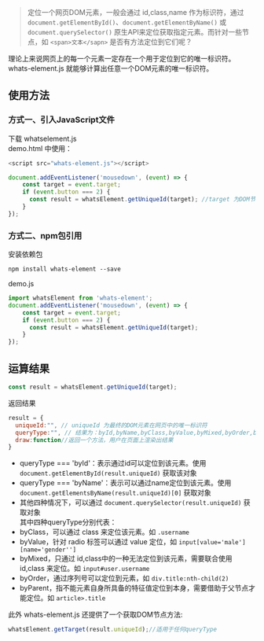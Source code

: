 > 定位一个网页DOM元素，一般会通过 id,class,name 作为标识符，通过 `document.getElementById()`、`document.getElementByName()` 或 `document.querySelector()` 
原生API来定位获取指定元素。而针对一些节点，如 `<span>文本</sapn>` 是否有方法定位到它们呢？ 

理论上来说网页上的每一个元素一定存在一个用于定位到它的唯一标识符。 whats-element.js 就能够计算出任意一个DOM元素的唯一标识符。

## 使用方法
### 方式一、引入JavaScript文件
下载 whatselement.js   
demo.html 中使用：
```javascript
<script src="whats-element.js"></script>

document.addEventListener('mousedown', (event) => {
    const target = event.target;
    if (event.button === 2) {
      const result = whatsElement.getUniqueId(target); //target 为DOM节点对象
    }
});
```

### 方式二、npm包引用
安装依赖包
```
npm install whats-element --save
```
demo.js
```javascript
import whatsElement from 'whats-element';
document.addEventListener('mousedown', (event) => {
    const target = event.target;
    if (event.button === 2) {
      const result = whatsElement.getUniqueId(target);
    }
});
```

## 运算结果
```javascript
const result = whatsElement.getUniqueId(target);
```
返回结果 
```javascript
result = {
  uniqueId:"", // uniqueId 为最终的DOM元素在网页中的唯一标识符
  queryType:"", // 结果为：byId,byName,byClass,byValue,byMixed,byOrder,byParent 其中一种
  draw:function//返回一个方法，用户在页面上渲染出结果
}
```
* queryType === 'byId'：表示通过id可以定位到该元素。使用 `document.getElementById(result.uniqueId)` 获取该对象
* queryType === 'byName'：表示可以通过name定位到该元素。使用 `document.getElementsByName(result.uniqueId)[0]` 获取对象
* 其他四种情况下，可以通过 `document.querySelector(result.uniqueId)` 获取对象  
其中四种queryType分别代表：
* byClass，可以通过 class 来定位该元素。如 `.username`
* byValue，针对 radio 标签可以通过 value 定位，如 `input[value='male'][name='gender'']`
* byMixed，只通过 id,class中的一种无法定位到该元素，需要联合使用 id,class 来定位。如 `input#user.username`
* byOrder，通过序列号可以定位到元素，如 `div.title:nth-child(2)`
* byParent，指不能元素自身所具备的特征值定位到本身，需要借助于父节点才能定位。如 `article>.title`

此外 whats-element.js 还提供了一个获取DOM节点方法:
```javascript
whatsElement.getTarget(result.uniqueId);//适用于任何queryType
```